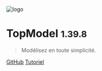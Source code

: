 ![logo](./media/IconDark.svg)

# TopModel <small>1.39.8</small>

> Modélisez en toute simplicité.

[GitHub](https://github.com/klee-contrib/topmodel)
[Tutoriel](/getting-started/00_getting_started.md)
